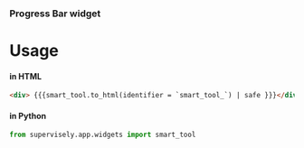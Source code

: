 ### Progress Bar widget

[comment]: <> (### Original work )

# Usage

#### in HTML

```html
<div> {{{smart_tool.to_html(identifier = `smart_tool_`) | safe }}}</div>
```

#### in Python

```python
from supervisely.app.widgets import smart_tool
```